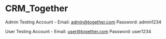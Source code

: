 # CRM_Together

Admin Testing Account - 
Email: admin@together.com
Password: admin1234

User Testing Account - 
Email: user@together.com
Password: user1234
